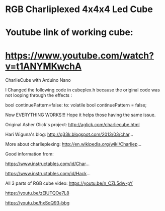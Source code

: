 # RGB Charliplexed 4x4x4 Led Cube
# Youtube link of working cube:
# https://www.youtube.com/watch?v=t1ANYMKwchA

CharlieCube with Arduino Nano

I Changed the following code in cubeplex.h because the original code was not looping through the effects :

bool continuePattern=false:
to:
volatile bool continuePattern = false;

Now EVERYTHING WORKS!!!
Hope it helps those having the same issue.

Original Asher Glick's project:
http://aglick.com/charliecube.html

Hari Wiguna's blog:
http://g33k.blogspot.com/2013/03/char...

More about charlieplexing:
http://en.wikipedia.org/wiki/Charliep...

Good information from:

https://www.instructables.com/id/Char...

https://www.instructables.com/id/Hack...

All 3 parts of RGB cube video:
https://youtu.be/n_CZL5dw-pY

https://youtu.be/zEIUTQOe7L8

https://youtu.be/hxSoQ93-bbg
